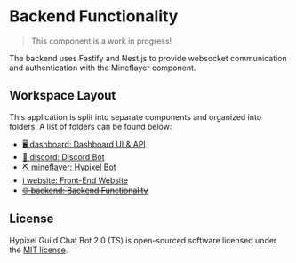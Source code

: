 # Backend Functionality

> This component is a work in progress! 

The backend uses Fastify and Nest.js to provide websocket communication and authentication with the Mineflayer component.

## Workspace Layout

This application is split into separate components and organized into folders. A list of folders can be found below:

- [🖥️ dashboard: Dashboard UI & API](https://github.com/hychat-mc/hychat/tree/master/dashboard)
- [🤖 discord: Discord Bot](https://github.com/hychat-mc/hychat/tree/master/discord)
- [⛏️ mineflayer: Hypixel Bot](https://github.com/hychat-mc/hychat/tree/master/mineflayer)
- [ℹ️ website: Front-End Website](https://github.com/hychat-mc/website)
- [~~🌐 backend: Backend Functionality~~](https://github.com/hychat-mc/backend)

## License

Hypixel Guild Chat Bot 2.0 (TS) is open-sourced software licensed under the [MIT license](https://choosealicense.com/licenses/mit/).
